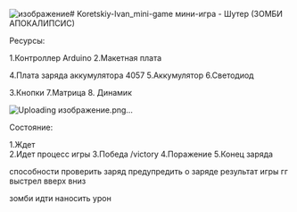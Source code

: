![изображение](https://github.com/user-attachments/assets/a8c0dc82-c9f6-4071-97cd-a08e2f11d6fd)# Koretskiy-Ivan_mini-game
мини-игра - Шутер (ЗОМБИ АПОКАЛИПСИС)

Ресурсы:

1.Контроллер Arduino
2.Макетная плата

4.Плата заряда аккумулятора 4057
5.Аккумулятор
6.Светодиод

3.Кнопки
7.Матрица
8. Динамик

![Uploading изображение.png…]()


Состояние:

1.Ждет  
2.Идет процесс игры
3.Победа   /victory
4.Поражение
5.Конец заряда


способности
проверить заряд
предупредить о заряде
результат игры
гг
выстрел
вверх
вниз

зомби
идти
наносить урон




